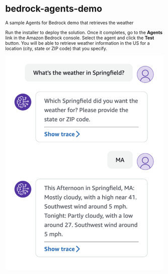 # bedrock-agents-demo
A sample Agents for Bedrock demo that retrieves the weather

Run the installer to deploy the solution. Once it completes, go to the **Agents** link in the Amazon Bedrock console. Select the agent and click the **Test** button. You will be able to retrieve weather information in the US for a location (city, state or ZIP code) that you specify.

![Image of a sample convesation with the agent to get the weather for Springfield, MA](images/demo.png)

